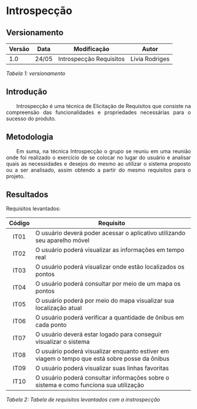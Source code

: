 # Introspecção
## Versionamento

| Versão | Data | Modificação | Autor |
|-|-|:-:|:-:|
| 1.0 | 24/05 | Introspecção Requisitos | Livia Rodriges |

*Tabela 1: versionamento*

## Introdução
<p align="justify">&emsp;&emsp;Introspecção é uma técnica de Elicitação de Requisitos que consiste na compreensão das funcionalidades e propriedades necessárias para o sucesso do produto.</p> 

## Metodologia
<p align="justify">&emsp;&emsp;Em suma, na técnica Introspecção o grupo se reuniu em uma reunião onde foi realizado o exercício de se colocar no lugar do usuário e analisar quais as necessidades e desejos do mesmo ao utilizar o sistema proposto ou a ser analisado, assim obtendo a partir do mesmo requisitos para o projeto.</p> 

## Resultados

Requisitos levantados:

| Código | Requisito |
|:--:|--|
| IT01 | O usuário deverá poder acessar o aplicativo utilizando seu aparelho móvel | 
| IT02 | O usuário poderá visualizar as informações em tempo real | 
| IT03 | O usuário poderá visualizar onde estão localizados os pontos | 
| IT04 | O usuário poderá consultar  por meio de um mapa os pontos| 
| IT05 | O usuário poderá por meio do mapa visualizar sua localização atual | 
| IT06 | O usuário poderá verificar a quantidade de ônibus em cada ponto | 
| IT07 | O usuário deverá estar logado para conseguir visualizar o sistema |
| IT08 | O usuário poderá visualizar enquanto estiver em viagem o tempo que está sobre posse da ônibus | RF |
| IT09 | O usuário poderá visualizar suas linhas favoritas | 
| IT10 | O usuário poderá consultar informações sobre o sistema e como funciona sua utilização | 

*Tabela 2: Tabela de requisitos levantados com a instrospecção*
